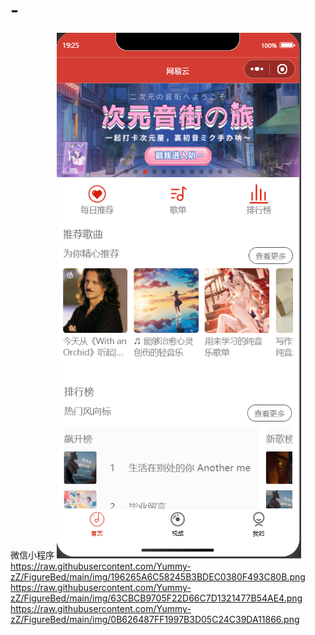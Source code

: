 # -
微信小程序
![image](https://raw.githubusercontent.com/Yummy-zZ/FigureBed/main/img/01006315F14BDF59101A506F44ECC618.png)
https://raw.githubusercontent.com/Yummy-zZ/FigureBed/main/img/196265A6C58245B3BDEC0380F493C80B.png
https://raw.githubusercontent.com/Yummy-zZ/FigureBed/main/img/63CBCB9705F22D66C7D1321477B54AE4.png
https://raw.githubusercontent.com/Yummy-zZ/FigureBed/main/img/0B626487FF1997B3D05C24C39DA11866.png
